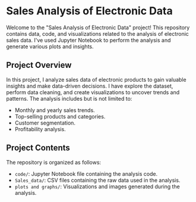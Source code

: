 # Sales Analysis of Electronic Data

<!-- ![Electronic Data Analysis](images/electronic_data.jpg) -->

Welcome to the "Sales Analysis of Electronic Data" project! This repository contains data, code, and visualizations related to the analysis of electronic sales data. I've used Jupyter Notebook to perform the analysis and generate various plots and insights.

## Project Overview

In this project, I analyze sales data of electronic products to gain valuable insights and make data-driven decisions. I have explore the dataset, perform data cleaning, and create visualizations to uncover trends and patterns. The analysis includes but is not limited to:

- Monthly and yearly sales trends.
- Top-selling products and categories.
- Customer segmentation.
- Profitability analysis.

## Project Contents

The repository is organized as follows:

- `code/`: Jupyter Notebook file containing the analysis code.
- `Sales_data/`: CSV files containing the raw data used in the analysis.
- `plots and graphs/`: Visualizations and images generated during the analysis.



